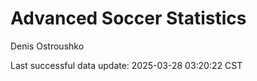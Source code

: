 # Advanced Soccer Statistics
Denis Ostroushko

<!-- gfm -->

Last successful data update: 2025-03-28 03:20:22 CST
